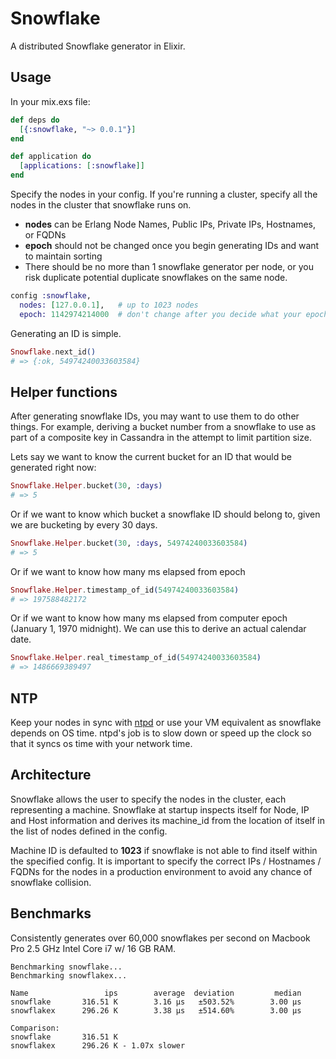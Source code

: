 # Snowflake

A distributed Snowflake generator in Elixir.

## Usage

In your mix.exs file:

```elixir
def deps do
  [{:snowflake, "~> 0.0.1"}]
end
```

```elixir
def application do
  [applications: [:snowflake]]
end
```

Specify the nodes in your config.  If you're running a cluster, specify all the nodes in the cluster that snowflake runs on.  

- **nodes** can be Erlang Node Names, Public IPs, Private IPs, Hostnames, or FQDNs
- **epoch** should not be changed once you begin generating IDs and want to maintain sorting
- There should be no more than 1 snowflake generator per node, or you risk duplicate potential duplicate snowflakes on the same node.

```elixir
config :snowflake,
  nodes: [127.0.0.1],   # up to 1023 nodes
  epoch: 1142974214000  # don't change after you decide what your epoch is
```

Generating an ID is simple.

```elixir
Snowflake.next_id()
# => {:ok, 54974240033603584}
```

## Helper functions

After generating snowflake IDs, you may want to use them to do other things.
For example, deriving a bucket number from a snowflake to use as part of a
composite key in Cassandra in the attempt to limit partition size.

Lets say we want to know the current bucket for an ID that would be generated right now:
```elixir
Snowflake.Helper.bucket(30, :days)
# => 5
```

Or if we want to know which bucket a snowflake ID should belong to, given we are
bucketing by every 30 days.
```elixir
Snowflake.Helper.bucket(30, :days, 54974240033603584)
# => 5
```

Or if we want to know how many ms elapsed from epoch
```elixir
Snowflake.Helper.timestamp_of_id(54974240033603584)
# => 197588482172
```

Or if we want to know how many ms elapsed from computer epoch (January 1, 1970 midnight).  We can use this to derive an actual calendar date.
```elixir
Snowflake.Helper.real_timestamp_of_id(54974240033603584)
# => 1486669389497
```

## NTP

Keep your nodes in sync with [ntpd](https://en.wikipedia.org/wiki/Ntpd) or use
your VM equivalent as snowflake depends on OS time.  ntpd's job is to slow down
or speed up the clock so that it syncs os time with your network time.

## Architecture

Snowflake allows the user to specify the nodes in the cluster, each representing a machine.  Snowflake at startup inspects itself for Node, IP and Host information and derives its machine_id from the location of itself in the list of nodes defined in the config.

Machine ID is defaulted to **1023** if snowflake is not able to find itself within the specified config.  It is important to specify the correct IPs / Hostnames / FQDNs for the nodes in a production environment to avoid any chance of snowflake collision.

## Benchmarks

Consistently generates over 60,000 snowflakes per second on Macbook Pro 2.5 GHz Intel Core i7 w/ 16 GB RAM.

```
Benchmarking snowflake...
Benchmarking snowflakex...

Name                 ips        average  deviation         median
snowflake       316.51 K        3.16 μs   ±503.52%        3.00 μs
snowflakex      296.26 K        3.38 μs   ±514.60%        3.00 μs

Comparison:
snowflake       316.51 K
snowflakex      296.26 K - 1.07x slower
```
